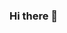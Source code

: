 ### Hi there 👋

<!--
**SelimGezer/SelimGezer** is a ✨ _special_ ✨ repository because its `README.md` (this file) appears on your GitHub profile.

Merhaba, Ben Selim GEZER

Hayatıma bir dokunuşuyla hayatımı değiştiren matematik öğretmenim gibi ben de sizlerin hayatına dokunmak istiyorum. Umarım paylaştıklarım sizlerin projelerine de katkı sağlayabilir.

İletişim 
Youtube:
https://www.youtube.com/channel/UCnn1UMgLKRJSS_JO-CrSWpA

Google Play:
https://play.google.com/store/apps/dev?id=6790079490076297988

İnstagram:
https://www.instagram.com/ginfisoftware/
